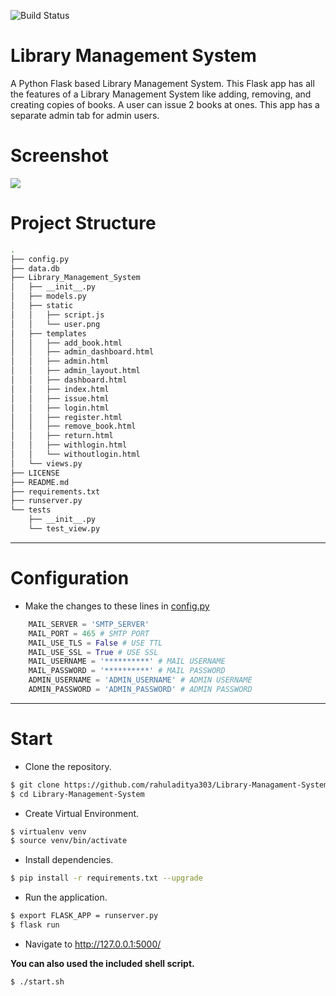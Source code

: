 ![Build Status](https://travis-ci.org/rahuladitya303/Library-Managament-System.svg?branch=master)

# Library Management System

A Python Flask based Library Management System. This Flask app has all the features of a Library Management System like adding, removing, and creating copies of books. A user can issue 2 books at ones. This app has a separate admin tab for admin users.
# Screenshot
<img src='https://github.com/rahuladitya303/Library-Managament-System/blob/master/Library_Management_System/static/screenshot.png'/>

# Project Structure

```sh
.
├── config.py  
├── data.db  
├── Library_Management_System  
│   ├── __init__.py  
│   ├── models.py  
│   ├── static  
│   │   ├── script.js  
│   │   └── user.png  
│   ├── templates  
│   │   ├── add_book.html  
│   │   ├── admin_dashboard.html  
│   │   ├── admin.html  
│   │   ├── admin_layout.html  
│   │   ├── dashboard.html  
│   │   ├── index.html  
│   │   ├── issue.html  
│   │   ├── login.html  
│   │   ├── register.html  
│   │   ├── remove_book.html  
│   │   ├── return.html  
│   │   ├── withlogin.html  
│   │   └── withoutlogin.html  
│   └── views.py  
├── LICENSE  
├── README.md  
├── requirements.txt  
├── runserver.py  
└── tests  
    ├── __init__.py  
    └── test_view.py  
```
___

# Configuration
- Make the changes to these lines in [config.py](https://github.com/rahuladitya303/Library-Managament-System/blob/master/config.py)
```python
    MAIL_SERVER = 'SMTP_SERVER'
    MAIL_PORT = 465 # SMTP PORT
    MAIL_USE_TLS = False # USE TTL
    MAIL_USE_SSL = True # USE SSL
    MAIL_USERNAME = '**********' # MAIL USERNAME
    MAIL_PASSWORD = '**********' # MAIL PASSWORD
    ADMIN_USERNAME = 'ADMIN_USERNAME' # ADMIN USERNAME
    ADMIN_PASSWORD = 'ADMIN_PASSWORD' # ADMIN PASSWORD
```
___

# Start

- Clone the repository.
```sh
$ git clone https://github.com/rahuladitya303/Library-Managament-System.git
$ cd Library-Management-System
```
- Create Virtual Environment.
```sh
$ virtualenv venv
$ source venv/bin/activate
```
- Install dependencies.
```sh
$ pip install -r requirements.txt --upgrade
```
- Run the application.
```sh
$ export FLASK_APP = runserver.py
$ flask run 
```
- Navigate to http://127.0.0.1:5000/  

**You can also used the included shell script.**
```sh
$ ./start.sh
```

